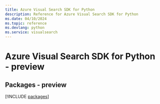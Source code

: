 ```yaml
---
title: Azure Visual Search SDK for Python
description: Reference for Azure Visual Search SDK for Python
ms.date: 04/10/2024
ms.topic: reference
ms.devlang: python
ms.service: visualsearch
---
```

# Azure Visual Search SDK for Python - preview
## Packages - preview
[!INCLUDE [packages](visual-search-index.md)]